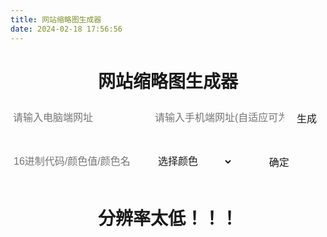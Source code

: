 ```yaml
---
title: 网站缩略图生成器
date: 2024-02-18 17:56:56
---
```


<div align="center">
    <h1>网站缩略图生成器</h1>

</div>

<style>
.tijiaoform {
    display: flex;
    flex-direction: row;
    justify-content: center;
    align-items: center;
    margin-top: 20px;
}

.tijiaoform input,
.tijiaoform select {
    width: 300px;
    height: 40px;
    margin-bottom: 10px;
    padding: 5px;
    border: var(--style-border-always);
    border-radius: 5px;
    font-size: 16px;
    margin-right: 10px;
    background-color: var(--sco-card-bg);
    color: var(--sco-fontcolor);
}

.tijiaoform input[type="button"] {
    background-color: var(--sco-maskbg);
    cursor: pointer;
    transition: all .3s;
}

.tijiaoform input[type="button"]:hover {
    background-color: var(--sco-main);
    transition: all .3s;
    color: var(--sco-white);
}

.wrapper {
    width: 80vh;
    margin: 40px auto;
    height: 60vh;
    overflow: hidden;
}

.wrapper iframe{
    transform-origin: top left;
    margin: 0;
    padding: 0;
    position: relative;
}

.display {
    position: relative;
    left: 0;
    width: 100%;
    height: 100%;
    background-color: var(--sco-maskbg);
}

.mobile, .tablet, .desktop , .laptop {
    position: absolute;
}

.mobile {
    z-index: 4;
    background: center / contain no-repeat;
    background-image: url('https://p.wzsco.top/919f3fa7ae27ea6a327bbb7b741c2d91.png/cover');
    position: absolute;
    width: 130px;
    height: 268px;
    top: 40vh;
    left: 55vh;
}

.mobile iframe {
    border-radius: 45px;
    width: 360px;
    height: 777px;
    top: 13.5px;
    left: 9px;
    transform: scale(0.310);
}

.tablet {
    width: 246px;
    height: 400px;
    z-index: 3;
    position: absolute;
    left: 60vh;
    top: 32vh;
    background: center / contain no-repeat;
    background-image: url('https://p.wzsco.top/918c9ac42232209f0ca95928c0596a0c.png/cover');
    z-index: 3;
}

.tablet iframe {
    border-radius: 20px;
    left: 10.5px;
    top: 50px;
    width: 823px;
    height: 1100px;
    transform: scale(0.273);
    transform-origin: top left;
}

.laptop {
    width: 600px;
    height: 550px;
    top: 25vh;
    left: 2.5vh;
    background: center / contain no-repeat;
    background-image: url('https://p.wzsco.top/788a973ac3ef2abc6d7ab175c0907b89.png/cover');
    z-index: 2;
}

.laptop iframe {
    border-radius: 15px 15px 0 0;
    left: 54px;
    top: 101px;
    width: 1600px;
    height: 1034px;
    transform: scale(0.308);
    transform-origin: top left;
}

.desktop {
    width: 900px;
    height: 650px;
    top: 2vh;
    left: 7vh;
    background: center / contain no-repeat;
    background-image: url('https://p.wzsco.top/c513367eb192752eeb6086add4566da6.png/cover');
    z-index: 1;
}

.desktop iframe {
    left: 23px;
    top: 11px;
    width: 2772.5px;
    height: 1563px;
    transform: scale(0.308);
    transform-origin: top left;
}

#universe {
    display: none;
}

.hide-title {
    color: var(--sco-red);
    display: none;
}

@media (max-width: 1800px) {
    .display, .desktop, .laptop, .tablet, .mobile {
        transform: scale(0.8);
    }

    .desktop {
        left: 4vh;
        top: -1vh;
    }

    .laptop {
        left: -1vh;
        top: 22vh;
    }

    .tablet {
        left: 59vh;
        top: 29vh;
    }

    .mobile {
        left: 55vh;
        top: 37vh;
    }
}
@media (max-width: 1600px) {
    .display, .desktop, .laptop, .tablet, .mobile{
        transform: scale(0.7);
    }

    .desktop {
        left: -1vh;
        top: -4vh;
    }

    .laptop {
        left: -5vh;
        top: 19vh;
    }

    .tablet {
        left: 58vh;
        top: 27vh;
    }

    .mobile {
        left: 55vh;
        top: 36vh;
    }
}

@media (max-width: 1400px) {
    .display, .desktop, .laptop, .tablet, .mobile{
        transform: scale(0.6);
    }

    .desktop {
        left: -8.5vh;
        top: -8vh;
    }

    .laptop {
        left: -10vh;
        top: 14vh;
    }

    .tablet {
        left: 56vh;
        top: 23vh;
    }

    .mobile {
        left: 54vh;
        top: 33vh;
    }
}

@media (max-width: 1200px) {
    .display, .desktop, .laptop, .tablet, .mobile{
        transform: scale(0.5);
    }

    .desktop {
        left: -12vh;
        top: -12vh;
    }

    .laptop {
        left: -15vh;
        top: 9vh;
    }

    .tablet {
        left: 54vh;
        top: 19vh;
    }

    .mobile {
        left: 52vh;
        top: 30vh;
    }
}

@media (max-width: 1199px) {
    .wrapper {
        display: none;
    }

    .hide-title {
        display: block;
    }
}

</style>

<div class="btnID" x-data="{style:'',url:'',murl:'',mobile:'https://blog.wzsco.cn/',desktop:'https://blog.wzsco.cn/'}"
      :style="style" style="">

<div class="tijiaoform" style="margin-bottom: 20px;">
    <input x-model="url" type="text" placeholder="请输入电脑端网址" name="url">
    <input x-model="murl" type="text" placeholder="请输入手机端网址(自适应可为空)" name="murl">
    <input type="button" value="生成" name="submit"
           @click='if(url){mobile=url;desktop=url;}else{utils.snackbarShow("电脑端网址禁止为空");}if(murl){mobile=murl;}'>
</div>

<div class="tijiaoform" style="margin-bottom: 20px;">
    <input type="text" id="colorInput" placeholder="16进制代码/颜色值/颜色名">
    <select id="colorSelect">
        <option value="">选择颜色</option>
        <option value="#000000">黑色</option>
        <option value="#ffffff">白色</option>
        <option value="#00ffff">青色</option>
    </select>
    <input type="button" value="确定" name="submit" @click="changeBackgroundColor()">
</div>

<script>
    function changeBackgroundColor() {
        var colorInput = document.getElementById("colorInput");
        var colorSelect = document.getElementById("colorSelect");
        var displayElement = document.querySelector(".display");

        var selectedColor = colorInput.value || colorSelect.value;
        if (selectedColor) {
            displayElement.style.backgroundColor = selectedColor;
        }
    }
</script>


<div class="wrapper">
    <!--在浏览器控制台选中该元素后使用ctrl+shift+p然后搜索"截图"选择按元素截图即可-->
    <section class="display">
        <div class="mobile ui-draggable">
            <div class="trim">
            <iframe :src="mobile" id="mobile" frameborder="no" border="0" marginwidth="0" marginheight="0"
                    scrolling="no" src="https://blog.wzsco.cn/">
            </iframe>
            </div>
        </div>
        <div class="tablet ui-draggable">
            <div class="trim">
            <iframe :src="desktop" id="tablet" frameborder="no" border="0" marginwidth="0" marginheight="0"
                    scrolling="no" src="https://blog.wzsco.cn/">
            </iframe>
            </div>
        </div>
        <div class="laptop ui-draggable">
            <div class="trim">
            <iframe :src="desktop" id="desktop" frameborder="no" border="0" marginwidth="0" marginheight="0"
                    scrolling="no" src="https://blog.wzsco.cn/">
            </iframe>
            </div>
        </div>
        <div class="desktop ui-draggable">
            <div class="trim">
            <iframe :src="desktop" id="desktop" frameborder="no" border="0" marginwidth="0" marginheight="0"
                    scrolling="no" src="https://blog.wzsco.cn/">
            </iframe>
            </div>
        </div>
    </section>
</div>
<h1 class="hide-title" align="center">分辨率太低！！！</h1>
</div>
<script src="https://cdn.staticfile.org/alpinejs/3.9.6/cdn.min.js" defer=""></script>